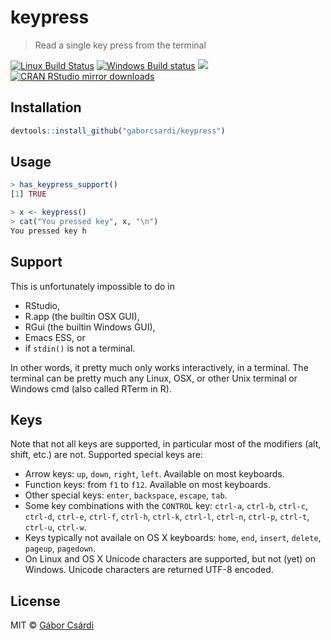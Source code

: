 
# keypress

> Read a single key press from the terminal

[![Linux Build Status](https://travis-ci.org/gaborcsardi/keypress.svg?branch=master)](https://travis-ci.org/gaborcsardi/keypress)
[![Windows Build status](https://ci.appveyor.com/api/projects/status/github/gaborcsardi/keypress?svg=true)](https://ci.appveyor.com/project/gaborcsardi/keypress)
[![](http://www.r-pkg.org/badges/version/keypress)](http://www.r-pkg.org/pkg/keypress)
[![CRAN RStudio mirror downloads](http://cranlogs.r-pkg.org/badges/keypress)](http://www.r-pkg.org/pkg/keypress)

## Installation

```r
devtools::install_github("gaborcsardi/keypress")
```

## Usage

```r
> has_keypress_support()
[1] TRUE
```

```r
> x <- keypress()
> cat("You pressed key", x, "\n")
You pressed key h
```

## Support

This is unfortunately impossible to do in
- RStudio,
- R.app (the builtin OSX GUI),
- RGui (the builtin Windows GUI),
- Emacs ESS, or
- if `stdin()` is not a terminal.

In other words, it pretty much only works interactively, in a terminal.
The terminal can be pretty much any Linux, OSX, or other Unix terminal or
Windows cmd (also called RTerm in R).

## Keys

Note that not all keys are supported, in particular most of the modifiers
(alt, shift, etc.) are not. Supported special keys are:
- Arrow keys: `up`, `down`, `right`, `left`. Available on most keyboards.
- Function keys: from `f1` to `f12`. Available on most keyboards.
- Other special keys: `enter`, `backspace`, `escape`, `tab`.
- Some key combinations with the `CONTROL` key: `ctrl-a`, `ctrl-b`,
  `ctrl-c`, `ctrl-d`, `ctrl-e`, `ctrl-f`, `ctrl-h`, `ctrl-k`, `ctrl-l`,
  `ctrl-n`, `ctrl-p`, `ctrl-t`, `ctrl-u`, `ctrl-w`.
- Keys typically not availale on OS X keyboards: `home`, `end`, `insert`,
  `delete`, `pageup`, `pagedown`.
- On Linux and OS X Unicode characters are supported, but not (yet) on
  Windows. Unicode characters are returned UTF-8 encoded.

## License

MIT © [Gábor Csárdi](http://gaborcsardi.org)
